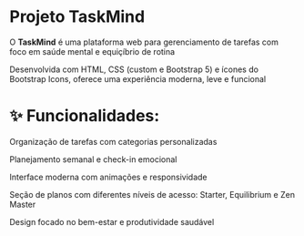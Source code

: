 # Projeto TaskMind

O **TaskMind** é uma plataforma web para gerenciamento de tarefas com foco em saúde mental e equiçíbrio de rotina

Desenvolvida com HTML, CSS (custom e Bootstrap 5) e ícones do Bootstrap Icons, oferece uma experiência moderna, leve e funcional

# ✨ Funcionalidades:

Organização de tarefas com categorias personalizadas

Planejamento semanal e check-in emocional

Interface moderna com animações e responsividade

Seção de planos com diferentes níveis de acesso: Starter, Equilibrium e Zen Master

Design focado no bem-estar e produtividade saudável


